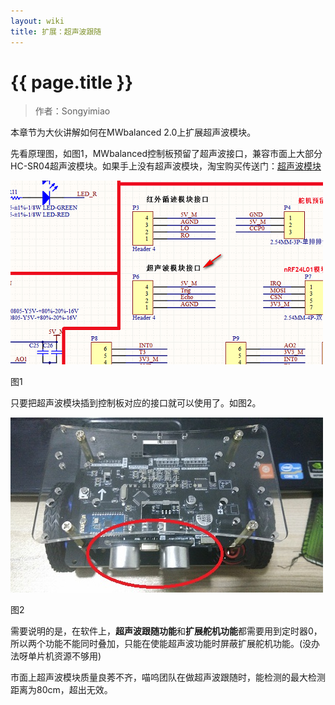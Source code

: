 ```yaml
---
layout: wiki
title: 扩展：超声波跟随
---
```


# {{ page.title }}

> 作者：Songyimiao

本章节为大伙讲解如何在MWbalanced 2.0上扩展超声波模块。

先看原理图，如图1，MWbalanced控制板预留了超声波接口，兼容市面上大部分HC-SR04超声波模块。如果手上没有超声波模块，淘宝购买传送门：[超声波模块](https://item.taobao.com/item.htm?spm=a230r.1.14.38.EVK3uz&id=531908777701&ns=1&abbucket=15#detail)

![超声波跟随](/img/wiki/ultrasonic-001.png)

图1

只要把超声波模块插到控制板对应的接口就可以使用了。如图2。

![超声波跟随](/img/wiki/ultrasonic-002.jpg)

图2

需要说明的是，在软件上，**超声波跟随功能**和**扩展舵机功能**都需要用到定时器0，所以两个功能不能同时叠加，只能在使能超声波功能时屏蔽扩展舵机功能。(没办法呀单片机资源不够用)

市面上超声波模块质量良莠不齐，喵呜团队在做超声波跟随时，能检测的最大检测距离为80cm，超出无效。

